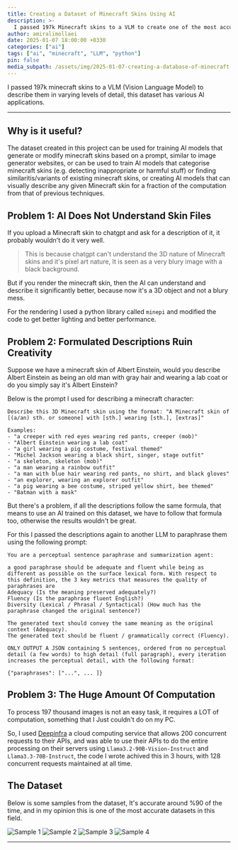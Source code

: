 ```yaml
---
title: Creating a Dataset of Minecraft Skins Using AI
description: >-
  I passed 197k Minecraft skins to a VLM to create one of the most accurate datasets of labelled minecraft skins available
author: amiralimollaei
date: 2025-01-07 18:00:00 +0330
categories: ["ai"]
tags: ["ai", "minecraft", "LLM", "python"]
pin: false
media_subpath: /assets/img/2025-01-07-creating-a-database-of-minecraft-skins-with-ai
---
```


I passed 197k minecraft skins to a VLM (Vision Language Model) to describe them in varying levels of detail, this dataset has various AI applications.

---

## Why is it useful?

The dataset created in this project can be used for training AI models that generate or modify minecraft skins based on a prompt, similar to image generator websites, or can be used to train AI models that categorise minecraft skins (e.g. detecting inappropriate or harmful stuff) or finding similaritis/variants of existing minecraft skins, or creating AI models that can visually describe any given Minecraft skin for a fraction of the computation from that of previous techniques.

## Problem 1: AI Does Not Understand Skin Files

If you upload a Minecraft skin to chatgpt and ask for a description of it, it probably wouldn't do it very well.
> This is because chatgpt can't understand the 3D nature of Minecraft skins and it's pixel art nature, It is seen as a very blury image with a black background.

But if you render the minecraft skin, then the AI can understand and describe it significantly better, because now it's a 3D object and not a blury mess.

For the rendering I used a python library called `minepi` and modified the code to get better lighting and better performance.

## Problem 2: Formulated Descriptions Ruin Creativity

Suppose we have a minecraft skin of Albert Einstein, would you describe Albert Einstein as being an old man with gray hair and wearing a lab coat or do you simply say it's Albert Einstein?

Below is the prompt I used for describing a minecraft character:

```text
Describe this 3D Minecraft skin using the format: "A Minecraft skin of [(a/an) sth. or someone] with [sth.] wearing [sth.], [extras]"

Examples:
- "a creeper with red eyes wearing red pants, creeper (mob)"
- "Albert Einstein wearing a lab coat"
- "a girl wearing a pig costume, festival themed"
- "Michel Jackson wearing a black shirt, singer, stage outfit"
- "a skeleton, skeleton (mob)"
- "a man wearing a rainbow outfit"
- "a man with blue hair wearing red pants, no shirt, and black gloves"
- "an explorer, wearing an explorer outfit"
- "a pig wearing a bee costume, striped yellow shirt, bee themed"
- "Batman with a mask"
```

But there's a problem, if all the descriptions follow the same formula, that means to use an AI trained on this dataset, we have to follow that formula too, otherwise the results wouldn't be great.

For this I passed the descriptions again to another LLM to paraphrase them using the following prompt:

```text
You are a perceptual sentence paraphrase and summarization agent:

a good paraphrase should be adequate and fluent while being as different as possible on the surface lexical form. With respect to this definition, the 3 key metrics that measures the quality of paraphrases are
Adequacy (Is the meaning preserved adequately?)
Fluency (Is the paraphrase fluent English?)
Diversity (Lexical / Phrasal / Syntactical) (How much has the paraphrase changed the original sentence?)

The generated text should convey the same meaning as the original context (Adequacy).
The generated text should be fluent / grammatically correct (Fluency).

ONLY OUTPUT A JSON containing 5 sentences, ordered from no perceptual detail (a few words) to high detail (full paragraph), every iteration increases the perceptual detail, with the following format:

{"paraphrases": ["...", ... ]}
```

## Problem 3: The Huge Amount Of Computation

To process 197 thousand images is not an easy task, it requires a LOT of computation, something that I Just couldn't do on my PC.

So, I used [Deepinfra](https://deepinfra.com/) a cloud computing service that allows 200 concurrent requests to their APIs, and was able to use their APIs to do the entire processing on their servers using `Llama3.2-90B-Vision-Instruct` and `Llama3.3-70B-Instruct`, the code I wrote achived this in 3 hours, with 128 concurrent requests maintained at all time.

## The Dataset

Below is some samples from the dataset,
It's accurate around %90 of the time, and in my opinion this is one of the most accurate datasets in this field.

![Sample 1](/sample1.png)
![Sample 2](/sample2.png)
![Sample 3](/sample3.png)
![Sample 4](/sample4.png)

---
